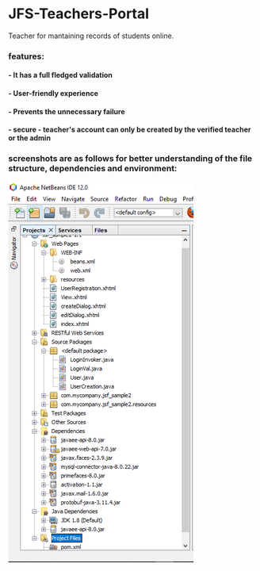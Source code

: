 # JFS-Teachers-Portal
Teacher for mantaining records of students online.

### features:
#### - It has a full fledged validation
#### - User-friendly experience 
#### - Prevents the unnecessary failure 
#### - secure - teacher's account can only be created by the verified teacher or the admin

### screenshots are as follows for better understanding of the file structure, dependencies and environment:

![](screenshot/filestructure.PNG)


